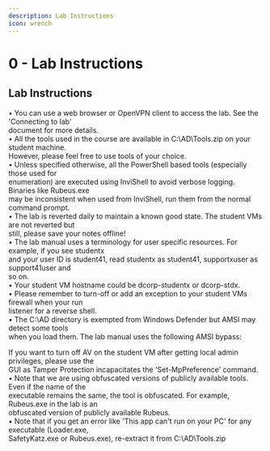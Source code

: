 ```yaml
---
description: Lab Instructions
icon: wrench
---
```


# 0 - Lab Instructions

## Lab Instructions

• You can use a web browser or OpenVPN client to access the lab. See the 'Connecting to lab'\
document for more details.\
• All the tools used in the course are available in C:\AD\Tools.zip on your student machine.\
However, please feel free to use tools of your choice.\
• Unless specified otherwise, all the PowerShell based tools (especially those used for\
enumeration) are executed using InviShell to avoid verbose logging. Binaries like Rubeus.exe\
may be inconsistent when used from InviShell, run them from the normal command prompt.\
• The lab is reverted daily to maintain a known good state. The student VMs are not reverted but\
still, please save your notes offline!\
• The lab manual uses a terminology for user specific resources. For example, if you see studentx\
and your user ID is student41, read studentx as student41, supportxuser as support41user and\
so on.\
• Your student VM hostname could be dcorp-studentx or dcorp-stdx.\
• Please remember to turn-off or add an exception to your student VMs firewall when your run\
listener for a reverse shell.\
• The C:\AD directory is exempted from Windows Defender but AMSI may detect some tools\
when you load them. The lab manual uses the following AMSI bypass:

If you want to turn off AV on the student VM after getting local admin privileges, please use the\
GUI as Tamper Protection incapacitates the 'Set-MpPreference' command.\
• Note that we are using obfuscated versions of publicly available tools. Even if the name of the\
executable remains the same, the tool is obfuscated. For example, Rubeus.exe in the lab is an\
obfuscated version of publicly available Rubeus.\
• Note that if you get an error like 'This app can't run on your PC' for any executable (Loader.exe,\
SafetyKatz.exe or Rubeus.exe), re-extract it from C:\AD\Tools.zip
